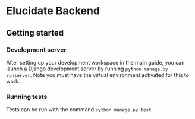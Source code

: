 # Elucidate Backend

## Getting started

### Development server

After setting up your development workspace in the main guide, you can launch a Django development server by running `python manage.py runserver`. Note you must have the virtual environment activated for this to work.

### Running tests

Tests can be run with the command `python manage.py test`.
